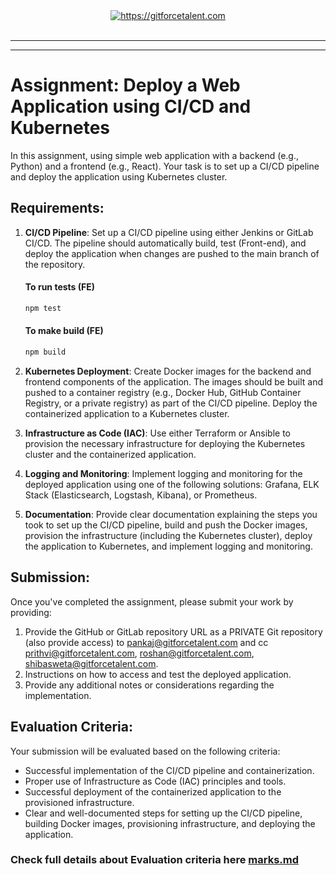 <div align="center">
	<a target="_blank" href="https://gitforcetalent.com">
        <picture>
            <source media="(prefers-color-scheme: dark)" srcset="https://gitforcetalent.com/_next/image?url=%2Fimages%2Flogo-light.png&w=1920&q=75">
            <source media="(prefers-color-scheme: light)" srcset="https://gitforcetalent.com/_next/image?url=%2Fimages%2Flogo.png&w=1920&q=75">
            <img alt="https://gitforcetalent.com" src="https://gitforcetalent.com/_next/image?url=%2Fimages%2Flogo.png">
        </picture>
	</a>
    <br />
    <br />
</div>

---

---

# Assignment: Deploy a Web Application using CI/CD and Kubernetes

In this assignment, using simple web application with a backend (e.g., Python) and a frontend (e.g., React). Your task is to set up a CI/CD pipeline and deploy the application using Kubernetes cluster.

## Requirements:

1. **CI/CD Pipeline**: Set up a CI/CD pipeline using either Jenkins or GitLab CI/CD. The pipeline should automatically build, test (Front-end), and deploy the application when changes are pushed to the main branch of the repository.

   #### To run tests (FE)

   ```bash
   npm test
   ```

   #### To make build (FE)

   ```bash
   npm build
   ```

2. **Kubernetes Deployment**: Create Docker images for the backend and frontend components of the application. The images should be built and pushed to a container registry (e.g., Docker Hub, GitHub Container Registry, or a private registry) as part of the CI/CD pipeline. Deploy the containerized application to a Kubernetes cluster.

3. **Infrastructure as Code (IAC)**: Use either Terraform or Ansible to provision the necessary infrastructure for deploying the Kubernetes cluster and the containerized application.

4. **Logging and Monitoring**: Implement logging and monitoring for the deployed application using one of the following solutions: Grafana, ELK Stack (Elasticsearch, Logstash, Kibana), or Prometheus.

5. **Documentation**: Provide clear documentation explaining the steps you took to set up the CI/CD pipeline, build and push the Docker images, provision the infrastructure (including the Kubernetes cluster), deploy the application to Kubernetes, and implement logging and monitoring.

## Submission:

Once you've completed the assignment, please submit your work by providing:

1. Provide the GitHub or GitLab repository URL as a PRIVATE Git repository (also provide access) to pankaj@gitforcetalent.com and cc prithvi@gitforcetalent.com, roshan@gitforcetalent.com, shibasweta@gitforcetalent.com.
2. Instructions on how to access and test the deployed application.
3. Provide any additional notes or considerations regarding the implementation.

## Evaluation Criteria:

Your submission will be evaluated based on the following criteria:

- Successful implementation of the CI/CD pipeline and containerization.
- Proper use of Infrastructure as Code (IAC) principles and tools.
- Successful deployment of the containerized application to the provisioned infrastructure.
- Clear and well-documented steps for setting up the CI/CD pipeline, building Docker images, provisioning infrastructure, and deploying the application.

### Check full details about Evaluation criteria here [marks.md](MARKS.md)

